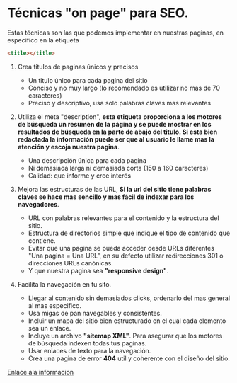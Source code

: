 # Técnicas "on page" para SEO.

Estas técnicas son las que podemos implementar en nuestras paginas, en especifico en la etiqueta

```html
<title></title>
```

1. Crea títulos de paginas únicos y precisos
   - Un titulo único para cada pagina del sitio
   - Conciso y no muy largo (lo recomendado es utilizar no mas de 70 caracteres)
   - Preciso y descriptivo, usa solo palabras claves mas relevantes
2. Utiliza el meta "description", **esta etiqueta proporciona a los motores de búsqueda un resumen de la página y se puede mostrar en los resultados de búsqueda en la parte de abajo del titulo. Si esta bien redactada la información puede ser que al usuario le llame mas la atención y escoja nuestra pagina**.

   - Una descripción única para cada pagina
   - Ni demasiada larga ni demasiada corta (150 a 160 caracteres)
   - Calidad: que informe y cree interés

3. Mejora las estructuras de las URL, **Si la url del sitio tiene palabras claves se hace mas sencillo y mas fácil de indexar para los navegadores**.

   - URL con palabras relevantes para el contenido y la estructura del sitio.
   - Estructura de directorios simple que indique el tipo de contenido que contiene.
   - Evitar que una pagina se pueda acceder desde URLs diferentes "Una pagina = Una URL", en su defecto utilizar redirecciones 301 o direcciones URLs canónicas.
   - Y que nuestra pagina sea **"responsive design"**.

4. Facilita la navegación en tu sito.
   - Llegar al contenido sin demasiados clicks, ordenarlo del mas general al mas especifico.
   - Usa migas de pan navegables y consistentes.
   - Incluir un mapa del sitio bien estructurado en el cual cada elemento sea un enlace.
   - Incluye un archivo **"sitemap XML"**. Para asegurar que los motores de búsqueda indexen todas tus paginas.
   - Usar enlaces de texto para la navegación.
   - Crea una pagina de error **404** util y coherente con el diseño del sitio.

[Enlace ala informacion](https://youtu.be/K-DUptwwf0U)